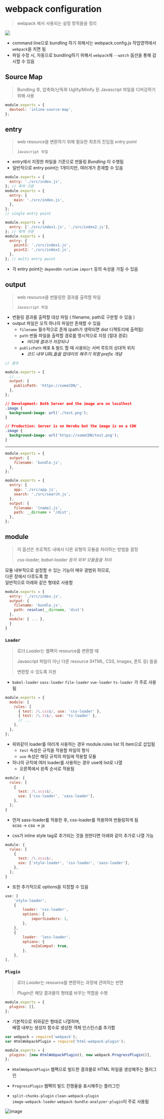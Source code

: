 # webpack configuration

> webpack 에서 사용되는 설정 항목들을 정리

![](https://joshua1988.github.io/webpack-guide/assets/img/webpack-bundling.e79747a1.png)

- command line으로 bundling 하기 위해서는 webpack.config.js 작업영역에서 `webpack`을 치면 됨
- 파일 수정 시, 자동으로 bundling하기 위해서 `webpack`에 `--watch` 옵션을 통해 감시할 수 있음

## Source Map

> Bundling 후, 압축화/난독화 Uglify/Minify 된 Javascript 파일을 디버깅하기 위해 사용

```javascript
module.exports = {
  devtool: 'inline-source-map',
};
```

## entry

> web resource을 변환하기 위해 필요한 최초의 진입점 _entry point_
>
> `Javascript 파일`

- entry에서 지정한 파일을 기준으로 번들링 _Bundling_ 이 수행됨
- 일반적으로 entry point는 1개이지만, 여러개가 존재할 수 있음

```javascript
module.exports = {
  entry: './src/index.js',
}; // 축약 구문
module.exports = {
  entry: {
    main: './src/index.js',
  },
};
// single entry point

module.exports = {
  entry: ['./src/index1.js', './src/index2.js'],
}; // 축약 구문
module.exports = {
  entry: {
    point1: './src/index1.js',
    point2: './src/index2.js',
  },
}; // multi entry point
```

- 각 entry point는 `dependOn` `runtime` `import` 등의 속성을 가질 수 있음

## output

> web resource을 번들링한 결과를 출력할 파일
>
> `Javascript 파일`

- 번들링 결과를 출력할 대상 파일 ( filename, path로 구분할 수 있음 )
- output 파일은 오직 하나의 파일만 존재할 수 있음
  - `filename` 필수적으로 존재 (path가 생략되면 dist 디렉토리에 출력됨)
  - `path` 번들 파일을 출력할 경로를 명시적으로 지정 (절대 경로)
    - _어디에 결과가 저장되냐_
  - `publicPath` 배포 & 빌드 할 때 사용되는 서버 루트의 상대적 위치
    - _코드 내부 URL들을 업데이트 해주기 위함 prefix 개념_

```javascript
// 결과

module.exports = {
  //...
  output: {
    publicPath: 'https://someCDN/',
  },
};
```

```css
// Development: Both Server and the image are on localhost
.image {
  background-image: url('./test.png');
}

// Production: Server is on Heroku but the image is on a CDN
.image {
  background-image: url('https://someCDN/test.png');
}
```

---

```javascript
module.exports = {
  output: {
    filename: 'bundle.js',
  },
};

module.exports = {
  entry: {
    app: './src/app.js',
    search: './src/search.js',
  },
  output: {
    filename: '[name].js',
    path: __dirname + '/dist',
  },
};
```

## module

> 이 옵션은 프로젝트 내에서 다른 유형의 모듈을 처리하는 방법을 결정
>
> _css-loader, babel-loader 등의 외부 모듈들을 처리_

모듈 내부적으로 설정할 수 있는 기능이 매우 광범위 하므로,<br/>
다른 장에서 다루도록 함<br/>
일반적으로 아래와 같은 형태로 사용함

```javascript
module.exports = {
  entry: './src/index.js',
  output: {
    filename: 'bundle.js',
    path: resolve(__dirname, 'dist')
  },
  module: { ... },
  }
}
```

### `Loader`

> 로더 *Loader*는 웹팩이 resource를 변환할 때
>
> Javascript 파일이 아닌 다른 resource (HTML, CSS, Images, 폰트 등) 들을
>
> 변환할 수 있도록 지원

- `babel-loader` `sass-loader` `file-loader` `vue-loader` `ts-loader` 가 주로 사용됨

```javascript
module.exports = {
  module: {
    rules: [
      { test: /\.css$/, use: 'css-loader' },
      { test: /\.ts$/, use: 'ts-loader' },
      // ...
    ],
  },
};
```

- 위와같이 loader를 여러개 사용하는 경우 module.rules list 의 item으로 삽입됨
  - `test` 속성은 규칙을 적용할 파일의 형식
  - `use` 속성은 해당 규칙의 파일에 적용할 모듈
- 하나의 규칙에 여러 loader를 사용하는 경우 use에 list로 나열
  - 오른쪽에서 왼족 순서로 적용됨

```javascript
module: {
  rules: [
    {
      test: /\.scss$/,
      use: ['css-loader', 'sass-loader'],
    },
  ];
}
```

- 먼저 sass-loader를 적용한 후, css-loader를 적용하여 번들링하게 됨<br/>
  scss -> css -> js

- css가 inline style tag로 추가되는 것을 원한다면 아래와 같이 추가로 나열 가능

```javascript
module: {
  rules: [
    {
      test: /\.scss$/,
      use: ['style-loader', 'css-loader', 'sass-loader'],
    },
  ];
}
```

- 또한 추가적으로 options을 지정할 수 있음

```javascript
use: [
    'style-loader',
    {
        loader: 'css-loader',
        options: {
            importLoaders: 1,
        },
    },
    {
        loader: 'less-loader',
        options: {
            noIeCompat: true,
        },
    },
],
```

### `Plugin`

> 로더 *Loader*는 resource를 변환하는 과정에 관여하는 반면
>
> *Plugin*은 해당 결과물의 형태를 바꾸는 역할을 수행

```javascript
module.exports = {
  plugins: [],
};
```

- 기본적으로 위와같은 형태로 나열하며, <br/>배열 내부는 생성자 함수로 생성한 객체 인스턴스를 추가함

```javascript
var webpack = require('webpack');
var HtmlWebpackPlugin = require('html-webpack-plugin');

module.exports = {
  plugins: [new HtmlWebpackPlugin(), new webpack.ProgressPlugin()],
};
```

- `HtmlWebpackPlugin` 웹팩으로 빌드한 결과물로 HTML 파일을 생성해주는 플러그인
- `ProgressPlugin` 웹팩의 빌드 진행율을 표시해주는 플러그인

- `split-chunks-plugin` `clean-webpack-plugin` <br/>
  `image-webpack-loader` `webpack-bundle-analyzer-plugin`이 주로 사용됨

![image](https://user-images.githubusercontent.com/22098393/151949822-9c3ac784-ccc2-480e-bf4e-f85cce4ad046.png)
